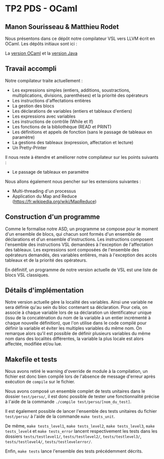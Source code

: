 # TP2 PDS - OCaml

## Manon Sourisseau & Matthieu Rodet

Nous présentons dans ce dépôt notre compilateur VSL vers LLVM écrit en OCaml.
Les dépôts initiaux sont ici :

La [version OCaml](https://gitlab.istic.univ-rennes1.fr/cferry/PDS-TP2-ocaml)
et la
[version Java](https://gitlab.istic.univ-rennes1.fr/cferry/PDS-TP2-java.git)

## Travail accompli

Notre compilateur traite actuellement :

* Les expressions simples (entiers, additions, soustractions, multiplications, divisions, parenthèses) et la priorité des opérateurs
* Les instructions d'affectations entières
* La gestion des blocs
* Les déclarations de variables (entiers et tableaux d'entiers)
* Les expressions avec variables
* Les instructions de contrôle (While et If)
* Les fonctions de la bibliothèque (READ et PRINT)
* Les définitions et appels de fonction (sans le passage de tableaux en paramètre)
* La gestions des tableaux (expression, affectation et lecture)
* Un Pretty-Printer

Il nous reste à étendre et améliorer notre compilateur sur les points suivants :

* Le passage de tableaux en paramètre

Nous allons également nous pencher sur les extensions suivantes :

* Multi-threading d'un processus
* Application du Map and Reduce (<https://fr.wikipedia.org/wiki/MapReduce>)

## Construction d'un programme

Comme le formalise notre ASD, un programme se compose pour le moment d'un ensemble de blocs, qui chacun sont formés d'un ensemble de déclarations et d'un ensemble d'instructions. Les instructions composent l'ensemble des instructions VSL demandées à l'exception de l'affectation des tableaux. Les expressions sont composées de l'ensemble des opérateurs demandés, des variables entières, mais à l'exception des accès tableaux et de la priorité des opérateurs.

En définitif, un programme de notre version actuelle de VSL est une liste de blocs VSL classiques.

## Détails d'implémentation

Notre version actuelle gère la localité des variables. Ainsi une variable ne sera définie qu'au sein du bloc contenant sa déclaration. Pour cela, on associe à chaque variable lors de sa déclaration un identificateur unique (issu de la concaténation du nom de la variable à un entier incrémenté à chaque nouvelle définition), que l'on utilise dans le code compilé pour définir la variable et éviter les multiples variables du même nom. On remarque alors qu'il est possible de définir plusieurs variables du même nom dans des localités différentes, la variable la plus locale est alors affectée, modifiée et/ou lue.

## Makefile et tests

Nous avons retiré le warning d'override de module à la compilation, un fichier est donc bien compilé lors de l'absence de message d'erreur après exécution de `compile` sur le fichier.

Nous avons composé un ensemble complet de tests unitaires dans le dossier `test/perso/`, il est donc possible de tester une fonctionnalité précise à l'aide de la commande `./compile test/perso/[nom_du_test]`.

Il est également possible de lancer l'ensemble des tests unitaires du fichier `test/perso/` à l'aide de la commande `make tests_unit`.

De même, `make tests_level1`, `make tests_level2`, `make tests_level3`, `make tests_level4` et  `make tests_error` lancent respectivement les tests dans les dossiers `tests/testlevel1/`, `tests/testlevel2/`, `tests/testlevel3/`, `tests/testlevel4/`, `tests/testlevelerror/`.

Enfin, `make tests` lance l'ensemble des tests précédemment décrits.
